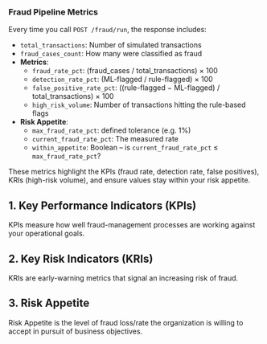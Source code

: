 ### Fraud Pipeline Metrics

Every time you call `POST /fraud/run`, the response includes:

- `total_transactions`: Number of simulated transactions  
- `fraud_cases_count`: How many were classified as fraud  
- **Metrics**:
  - `fraud_rate_pct`: (fraud_cases / total_transactions) × 100  
  - `detection_rate_pct`: (ML-flagged / rule-flagged) × 100  
  - `false_positive_rate_pct`: ((rule-flagged − ML-flagged) / total_transactions) × 100  
  - `high_risk_volume`: Number of transactions hitting the rule-based flags
- **Risk Appetite**:
  - `max_fraud_rate_pct`: defined tolerance (e.g. 1%)  
  - `current_fraud_rate_pct`: The measured rate  
  - `within_appetite`: Boolean – is `current_fraud_rate_pct` ≤ `max_fraud_rate_pct`?  

These metrics highlight the KPIs (fraud rate, detection rate, false positives), KRIs (high-risk volume), and ensure values stay within your risk appetite.

## 1. Key Performance Indicators (KPIs)
KPIs measure how well fraud-management processes are working against your operational goals.

## 2. Key Risk Indicators (KRIs)
KRIs are early-warning metrics that signal an increasing risk of fraud.

## 3. Risk Appetite
Risk Appetite is the level of fraud loss/rate the organization is willing to accept in pursuit of business objectives.
